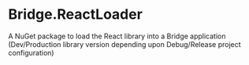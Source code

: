 # Bridge.ReactLoader
A NuGet package to load the React library into a Bridge application (Dev/Production library version depending upon Debug/Release project configuration)
